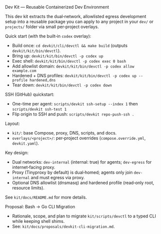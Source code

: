 Dev Kit — Reusable Containerized Dev Environment

This dev kit extracts the dual‑network, allowlisted egress development setup into a reusable package you can apply to any project in your `dev/` or `projects/` folder via small per‑project overlays.

Quick start (with the built‑in `codex` overlay):
- Build once: `cd devkit/cli/devctl && make build` (outputs `devkit/kit/bin/devctl`).
- Bring up: `devkit/kit/bin/devctl -p codex up`
- Exec shell: `devkit/kit/bin/devctl -p codex exec 0 bash`
- Add allowlist domain: `devkit/kit/bin/devctl -p codex allow example.com`
- Hardened + DNS profiles: `devkit/kit/bin/devctl -p codex up --profile hardened,dns`
- Tear down: `devkit/kit/bin/devctl -p codex down`

SSH (GitHub) quickstart:
- One-time per agent: `scripts/devkit ssh-setup --index 1` then `scripts/devkit ssh-test 1`
- Flip origin to SSH and push: `scripts/devkit repo-push-ssh .`

Layout:
- `kit/`: base Compose, proxy, DNS, scripts, and docs.
- `overlays/<project>/`: per‑project overrides (`compose.override.yml`, `devkit.yaml`).

Key design:
- Dual networks: `dev-internal` (internal: true) for agents; `dev-egress` for internet‑facing proxy.
- Proxy (Tinyproxy by default) is dual‑homed; agents only join `dev-internal` and must egress via proxy.
- Optional DNS allowlist (dnsmasq) and hardened profile (read‑only root, resource limits).

See `kit/docs/README.md` for more details.

Proposal: Bash → Go CLI Migration
- Rationale, scope, and plan to migrate `kit/scripts/devctl` to a typed CLI while keeping shell shims.
- See: `kit/docs/proposals/devkit-cli-migration.md`.

